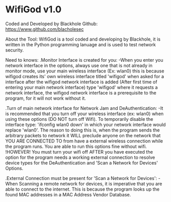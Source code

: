# WifiGod v1.0
Coded and Developed by Blackhole
Github: https://www.github.com/blacholesec

About the Tool:
 WifiGod is a tool coded and developing by Blackhole, it is written in the Python
 programming lanuage and is used to test network security.

Need to knows:
 .Monitor Interface is created for you:
   -When you enter you network interface in the options, always use one that is
    not already in monitor mode, use your main wireless interface (Ex: wlan0)
    this is because wifigod creates its' own wireless interface titled 'wifigod'
    when asked for a interface after the wifigod network interface is added
    (After first time of entering your main network interface) type 'wifigod'
    where it requests a network interface, the wifigod network interface is
    a prerequisite to the program, for it will not work without it.

 .Turn of main network interface for Network Jam and DeAuthentication:
    -It is recommended that you turn off your wireless interface (ex: wlan0)
     when using these options (DO NOT turn off Wifi). To temporarily disable
     the interface type: 'ifconfig wlan0 down' in which your network interface
     would replace 'wlan0'. The reason to doing this is, when the program sends
     the arbitrary packets to network it WILL preclude anyone on the network
     that YOU ARE CONNECTED TO from have a external wireless connection while
     the program runs. You are able to run this options fine without wifi.
     !HOWEVER! You must turn your wifi off AFTER you have executed the option
     for the program needs a working external connection to resolve device types
     for the DeAuthentication and 'Scan a Network for Devices' Options.

 .External Connection must be present for 'Scan a Network for Devices':
    -When Scanning a remote network for devices, it is imperative that you are
     able to connect to the internet. This is because the program looks up the
     found MAC addresses in a MAC Address Vendor Database.
